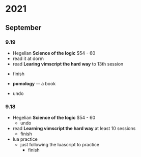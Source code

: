 # 2021
## September
### 9.19
+  Hegelian **Science of the logic** $54 - 60
  + read it at dorm   
+  read **Learing vimscript the hard way** to 13th session
  - finish
+  **pomology**  -- a book
  - undo
  
### 9.18
+ Hegelian **Science of the logic** $54 - 60  
  + undo
+ read **Learning vimscript the hard way** at least 10 sessions
  +  finish
+ lua practice 
  + just following the luascript to practice
    + finish
